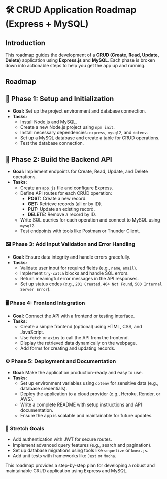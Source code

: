 

<h1>🛠️ CRUD Application Roadmap (Express + MySQL)</h1>
    <h2>Introduction</h2>
    <p>
        This roadmap guides the development of a <strong>CRUD (Create, Read, Update, Delete)</strong> application using <strong>Express.js</strong> and <strong>MySQL</strong>.
        Each phase is broken down into actionable steps to help you get the app up and running.
    </p>
    <h2>Roadmap</h2>
    <h2>🚀 Phase 1: Setup and Initialization</h3>
    <ul>
        <li><strong>Goal:</strong> Set up the project environment and database connection.</li>
        <li><strong>Tasks:</strong>
            <ul>
                <li>Install Node.js and MySQL.</li>
                <li>Create a new Node.js project using <code>npm init</code>.</li>
                <li>Install necessary dependencies: <code>express</code>, <code>mysql2</code>, and <code>dotenv</code>.</li>
                <li>Set up a MySQL database and create a table for CRUD operations.</li>
                <li>Test the database connection.</li>
            </ul>
        </li>
    </ul>
    <h2>🔧 Phase 2: Build the Backend API</h3>
    <ul>
        <li><strong>Goal:</strong> Implement endpoints for Create, Read, Update, and Delete operations.</li>
        <li><strong>Tasks:</strong>
            <ul>
                <li>Create an <code>app.js</code> file and configure Express.</li>
                <li>Define API routes for each CRUD operation:
                    <ul>
                        <li><strong>POST:</strong> Create a new record.</li>
                        <li><strong>GET:</strong> Retrieve records (all or by ID).</li>
                        <li><strong>PUT:</strong> Update an existing record.</li>
                        <li><strong>DELETE:</strong> Remove a record by ID.</li>
                    </ul>
                </li>
                <li>Write SQL queries for each operation and connect to MySQL using <code>mysql2</code>.</li>
                <li>Test endpoints with tools like Postman or Thunder Client.</li>
            </ul>
        </li>
    </ul>
    <h3>🖼️ Phase 3: Add Input Validation and Error Handling</h3>
    <ul>
        <li><strong>Goal:</strong> Ensure data integrity and handle errors gracefully.</li>
        <li><strong>Tasks:</strong>
            <ul>
                <li>Validate user input for required fields (e.g., <code>name</code>, <code>email</code>).</li>
                <li>Implement <code>try-catch</code> blocks and handle SQL errors.</li>
                <li>Return meaningful error messages in the API responses.</li>
                <li>Set up status codes (e.g., <code>201 Created</code>, <code>404 Not Found</code>, <code>500 Internal Server Error</code>).</li>
            </ul>
        </li>
    </ul>
    <h3>🖥️ Phase 4: Frontend Integration</h3>
    <ul>
        <li><strong>Goal:</strong> Connect the API with a frontend or testing interface.</li>
        <li><strong>Tasks:</strong>
            <ul>
                <li>Create a simple frontend (optional) using HTML, CSS, and JavaScript.</li>
                <li>Use <code>fetch</code> or <code>axios</code> to call the API from the frontend.</li>
                <li>Display the retrieved data dynamically on the webpage.</li>
                <li>Add forms for creating and updating records.</li>
            </ul>
        </li>
    </ul>
    <h3>⚙️ Phase 5: Deployment and Documentation</h3>
    <ul>
        <li><strong>Goal:</strong> Make the application production-ready and easy to use.</li>
        <li><strong>Tasks:</strong>
            <ul>
                <li>Set up environment variables using <code>dotenv</code> for sensitive data (e.g., database credentials).</li>
                <li>Deploy the application to a cloud provider (e.g., Heroku, Render, or AWS).</li>
                <li>Write a complete README with setup instructions and API documentation.</li>
                <li>Ensure the app is scalable and maintainable for future updates.</li>
            </ul>
        </li>
    </ul>
    <h3>🎯 Stretch Goals</h3>
    <ul>
        <li>Add authentication with JWT for secure routes.</li>
        <li>Implement advanced query features (e.g., search and pagination).</li>
        <li>Set up database migrations using tools like <code>sequelize</code> or <code>knex.js</code>.</li>
        <li>Add unit tests with frameworks like <code>Jest</code> or <code>Mocha</code>.</li>
    </ul>
    <p>This roadmap provides a step-by-step plan for developing a robust and maintainable CRUD application using Express and MySQL.</p>
